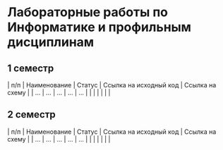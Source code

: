 # Лабораторные работы по Информатике и профильным дисциплинам

## 1 семестр

| п/п | Наименование | Статус | Ссылка на исходный код | Ссылка на схему |
| ... | ... | ... | ... | ... |
| | | | | |

## 2 семестр

| п/п | Наименование | Статус | Ссылка на исходный код | Ссылка на схему |
| ... | ... | ... | ... | ... |
| | | | | |
